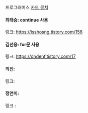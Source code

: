 프로그래머스 [카드 뭉치](https://school.programmers.co.kr/learn/courses/30/lessons/159994)<br>

#### 최태승: continue 사용
링크: https://isshosng.tistory.com/156

#### 김선웅: for문 사용
링크: https://dndenf.tistory.com/17

#### 의진: 
링크: 

#### 정연미:
링크 : 
